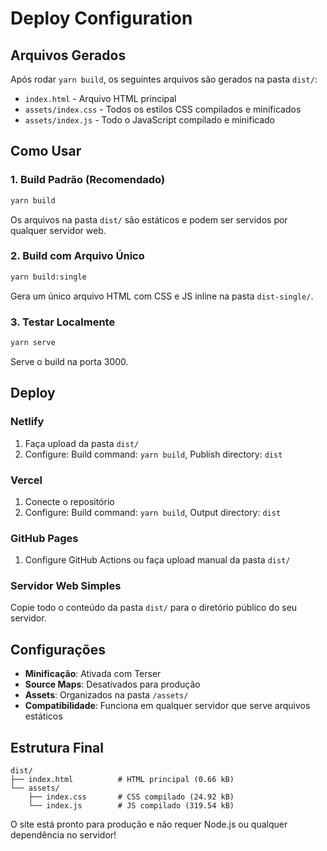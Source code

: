 # Deploy Configuration

## Arquivos Gerados

Após rodar `yarn build`, os seguintes arquivos são gerados na pasta `dist/`:

- `index.html` - Arquivo HTML principal
- `assets/index.css` - Todos os estilos CSS compilados e minificados
- `assets/index.js` - Todo o JavaScript compilado e minificado

## Como Usar

### 1. Build Padrão (Recomendado)

```bash
yarn build
```

Os arquivos na pasta `dist/` são estáticos e podem ser servidos por qualquer servidor web.

### 2. Build com Arquivo Único

```bash
yarn build:single
```

Gera um único arquivo HTML com CSS e JS inline na pasta `dist-single/`.

### 3. Testar Localmente

```bash
yarn serve
```

Serve o build na porta 3000.

## Deploy

### Netlify

1. Faça upload da pasta `dist/`
2. Configure: Build command: `yarn build`, Publish directory: `dist`

### Vercel

1. Conecte o repositório
2. Configure: Build command: `yarn build`, Output directory: `dist`

### GitHub Pages

1. Configure GitHub Actions ou faça upload manual da pasta `dist/`

### Servidor Web Simples

Copie todo o conteúdo da pasta `dist/` para o diretório público do seu servidor.

## Configurações

- **Minificação**: Ativada com Terser
- **Source Maps**: Desativados para produção
- **Assets**: Organizados na pasta `/assets/`
- **Compatibilidade**: Funciona em qualquer servidor que serve arquivos estáticos

## Estrutura Final

```
dist/
├── index.html          # HTML principal (0.66 kB)
└── assets/
    ├── index.css       # CSS compilado (24.92 kB)
    └── index.js        # JS compilado (319.54 kB)
```

O site está pronto para produção e não requer Node.js ou qualquer dependência no servidor!
